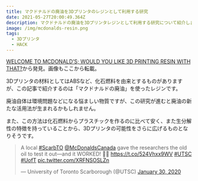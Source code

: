 ```yaml
---
title: マクドナルドの廃油を3Dプリンタのレジンとして利用する研究
date: 2021-05-27T20:00:49.364Z
description: マクドナルドの廃油を3Dプリンタレジンとして利用する研究について紹介します。
image: /img/mcdonalds-resin.png
tags:
  - 3Dプリンタ
  - HACK
---
```

[WELCOME TO MCDONALD’S; WOULD YOU LIKE 3D PRINTING RESIN WITH THAT?](https://hackaday.com/2020/02/10/welcome-to-mcdonalds-would-you-like-3d-printing-resin-with-that/)から発見。画像もここから転載。

3Dプリンタの材料としてはABSなど、化石燃料を由来とするものがありますが、この記事で紹介するのは「マクドナルドの廃油」を使ったレジンです。

廃油自体は環境問題などになる悩ましい物質ですが、この研究が進むと廃油の新たな活用法が生まれるかもしれません。

また、この方法は化石燃料からプラスチックを作るのに比べて安く、また生分解性の特徴を持っていることから、3Dプリンタの可能性をさらに広げるものとなりそうです。

<blockquote class="twitter-tweet"><p lang="en" dir="ltr">A local <a href="https://twitter.com/hashtag/ScarbTO?src=hash&amp;ref_src=twsrc%5Etfw">#ScarbTO</a> <a href="https://twitter.com/McDonaldsCanada?ref_src=twsrc%5Etfw">@McDonaldsCanada</a> gave the researchers the old oil to test it out—and it WORKED! 👏🏾 <a href="https://t.co/524Vhxx9WV">https://t.co/524Vhxx9WV</a> <a href="https://twitter.com/hashtag/UTSC?src=hash&amp;ref_src=twsrc%5Etfw">#UTSC</a> <a href="https://twitter.com/hashtag/UofT?src=hash&amp;ref_src=twsrc%5Etfw">#UofT</a> <a href="https://t.co/XRFNSOSLZn">pic.twitter.com/XRFNSOSLZn</a></p>&mdash; University of Toronto Scarborough (@UTSC) <a href="https://twitter.com/UTSC/status/1222955319464251395?ref_src=twsrc%5Etfw">January 30, 2020</a></blockquote> <script async src="https://platform.twitter.com/widgets.js" charset="utf-8"></script>
